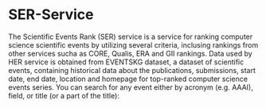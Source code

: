 # SER-Service

The Scientific Events Rank (SER) service is a service for ranking computer science scientific events by utilizing several criteria, inclusing rankings from other services sucha as CORE, Qualis, ERA and GII rankings. Data used by HER service is obtained from EVENTSKG dataset, a dataset of scientific events, containing historical data about the publications, submissions, start date, end date, location and homepage for top-ranked computer science events series. You can search for any event either by acronym (e.g. AAAI), field, or title (or a part of the title):
